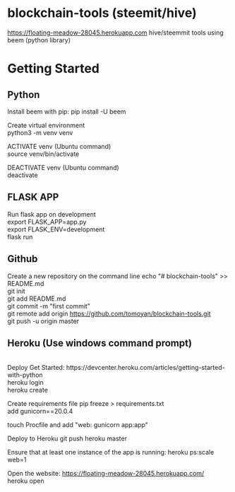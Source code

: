 # blockchain-tools (steemit/hive)
https://floating-meadow-28045.herokuapp.com
hive/steemmit tools using beem (python library)

# Getting Started

## Python
Install beem with pip:
pip install -U beem

Create virtual environment<br>
python3 -m venv venv

ACTIVATE venv (Ubuntu command)<br>
source venv/bin/activate

DEACTIVATE venv (Ubuntu command)<br>
deactivate

## FLASK APP
Run flask app on development
<br>
export FLASK_APP=app.py
<br>
export FLASK_ENV=development
<br>
flask run

## Github
Create a new repository on the command line
echo "# blockchain-tools" >> README.md
<br>
git init
<br>
git add README.md
<br>
git commit -m "first commit"
<br>
git remote add origin https://github.com/tomoyan/blockchain-tools.git
<br>
git push -u origin master
<br>

## Heroku (Use windows command prompt)
<br>
Deploy Get Started:
https://devcenter.heroku.com/articles/getting-started-with-python
<br>
heroku login
<br>
heroku create

Create requirements file
pip freeze > requirements.txt
<br>
add gunicorn==20.0.4

touch Procfile and add
"web: gunicorn app:app"

Deploy to Heroku
git push heroku master

Ensure that at least one instance of the app is running:
heroku ps:scale web=1

Open the website: https://floating-meadow-28045.herokuapp.com/
<br>
heroku open
